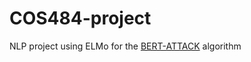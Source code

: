 # COS484-project

NLP project using ELMo for the [BERT-ATTACK](https://www.aclweb.org/anthology/2020.emnlp-main.500.pdf) algorithm
